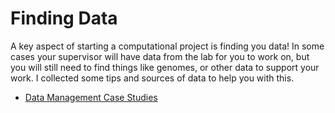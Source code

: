 # Finding Data

A key aspect of starting a computational project is finding you data!
In some cases your supervisor will have data from the lab for you to work on, but you will still need to find things like genomes, or other data to support your work.
I collected some tips and sources of data to help you with this.

* [Data Management Case Studies](https://guides.library.upenn.edu/c.php?g=1117669&p=8150225 )
